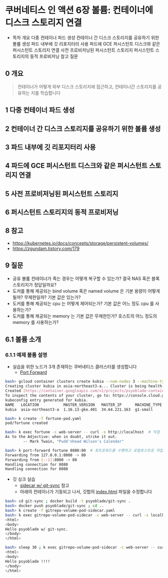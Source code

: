 # 쿠버네티스 인 액션 6장 볼륨: 컨테이너에 디스크 스토리지 연결


- 목차
개요
다중 컨테이너 파드 생성
컨테이너 간 디스크 스토리지를 공유하기 위한 볼륨 생성
파드 내부에 깃 리포지터리 사용
파드에 GCE 퍼시스턴트 디스크와 같은 퍼시스턴트 스토리지 연결
사전 프로비저닝된 퍼시스턴트 스토리지
퍼시스턴트 스토리지의 동적 프로비저닝
참고
질문


## 0 개요
> 컨테이너가 어떻게 외부 디스크 스토리지에 접근하고, 컨테이너간 스토리지를 공유하는 지를 학습합니다

## 1 다중 컨테이너 파드 생성
## 2 컨테이너 간 디스크 스토리지를 공유하기 위한 볼륨 생성
## 3 파드 내부에 깃 리포지터리 사용
## 4 파드에 GCE 퍼시스턴트 디스크와 같은 퍼시스턴트 스토리지 연결
## 5 사전 프로비저닝된 퍼시스턴트 스토리지
## 6 퍼시스턴트 스토리지의 동적 프로비저닝
## 8 참고
* https://kubernetes.io/docs/concepts/storage/persistent-volumes/
* https://zgundam.tistory.com/179
## 9 질문
* 공유 볼륨 컨테이너가 죽는 경우는 어떻게 복구할 수 있는가? 결국 NAS 혹은 블록 스토리지가 정답일까요?
* 도커를 통해 제공되는 bind volume 혹은 named volume 은 기본 용량이 어떻게 될까? 무제한일까? 기본 값은 있는가?
* 도커를 통해 제공되는 cpu 는 어떻게 제어되는가? 기본 값은 어느 정도 cpu 를 사용하는가?
* 도커를 통해 제공되는 memory 는 기본 값은 무제한인가? 호스트의 어느 정도의 memory 를 사용하는가?


## 6.1 볼륨 소개
### 6.1.1 예제 볼륨 설명
> 

* 실습을 위한 노드가 3개 존재하는 쿠버네티스 클러스터를 생성합니다
  - [Port Forward](https://kubernetes.io/docs/tasks/access-application-cluster/port-forward-access-application-cluster/)
```bash
bash> gcloud container clusters create kubia --num-nodes 3 --machine-type g1-small
Creating cluster kubia in asia-northeast3-a... Cluster is being health-checked (master is healthy)...done.
Created [https://container.googleapis.com/v1/projects/psyoblade-container-284316/zones/asia-northeast3-a/clusters/kubia].
To inspect the contents of your cluster, go to: https://console.cloud.google.com/kubernetes/workload_/gcloud/asia-northeast3-a/kubia?project=psyoblade-container-284316
kubeconfig entry generated for kubia.
NAME   LOCATION           MASTER_VERSION   MASTER_IP      MACHINE_TYPE  NODE_VERSION     NUM_NODES  STATUS
kubia  asia-northeast3-a  1.16.13-gke.401  34.64.221.163  g1-small      1.16.13-gke.401  3          RUNNING

bash> k create -f fortune-pod.yaml
pod/fortune created

bash> k exec fortune -c web-server -- curl -s http://localhost  # 직접 액세스 하는 방법과
As to the Adjective: when in doubt, strike it out.
		-- Mark Twain, "Pudd'nhead Wilson's Calendar"

bash> k port-forward fortune 8080:80  # 포트포워드를 수행하고 로컬호스트로 직접 확인할 수도 있습니다
Forwarding from 127.0.0.1:8080 -> 80
Forwarding from [::1]:8080 -> 80
Handling connection for 8080
Handling connection for 8080

```

* 깃 싱크 실습
  - [sidecar w/ git-sync](https://medium.com/@thanhtungvo/build-git-sync-for-side-car-container-in-kubernetes-4ee51bda84f0) 참고
  - 아래의 컨테이너가 기동되고 나서, 깃헙의 [index.html](https://github.com/psyoblade/kubia-website-example/blob/master/index.html) 파일을 수정합니다
```bash
bash> cd git-sync ; docker build -t psyoblade/git-sync .
bash> docker push psyoblade/git-sync ; cd ..
bash> k create -f gitrepo-volume-pod-sidecar.yaml
bash> k exec gitrepo-volume-pod-sidecar -c web-server -- curl -s localhost
<html>
<body>
Hello psyoblade w/ git-sync.
</body>
</html>

bash> sleep 30 ; k exec gitrepo-volume-pod-sidecar -c web-server -- curl -s localhost
<html>
<body>
Hello psyoblade !!!!
</body>
</html>
```

